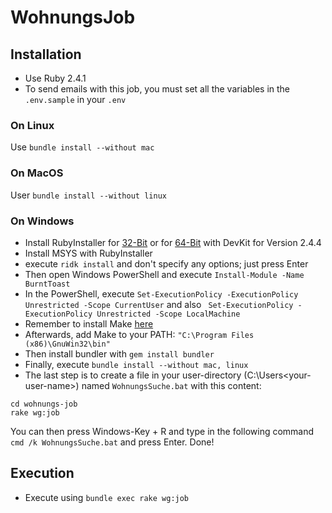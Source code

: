 # WohnungsJob

## Installation
  * Use Ruby 2.4.1
  * To send emails with this job, you must set all the variables in the `.env.sample` in your `.env`

### On Linux

Use `bundle install --without mac`

### On MacOS

User `bundle install --without linux`

### On Windows
  * Install RubyInstaller for [32-Bit](https://github.com/oneclick/rubyinstaller2/releases/download/rubyinstaller-2.4.4-2/rubyinstaller-devkit-2.4.4-2-x86.exe) or for [64-Bit](https://github.com/oneclick/rubyinstaller2/releases/download/rubyinstaller-2.4.4-2/rubyinstaller-devkit-2.4.4-2-x64.exe) with DevKit for Version 2.4.4
  * Install MSYS with RubyInstaller
  * execute `ridk install` and don't specify any options; just press Enter
  * Then open Windows PowerShell and execute `Install-Module -Name BurntToast`
  * In the PowerShell, execute `Set-ExecutionPolicy -ExecutionPolicy Unrestricted -Scope CurrentUser` and also ` Set-ExecutionPolicy -ExecutionPolicy Unrestricted -Scope LocalMachine`
  * Remember to install Make [here](http://gnuwin32.sourceforge.net/downlinks/make.php)
  * Afterwards, add Make to your PATH: `"C:\Program Files (x86)\GnuWin32\bin"`
  * Then install bundler with `gem install bundler`
  * Finally, execute `bundle install --without mac, linux`
  * The last step is to create a file in your user-directory (C:\Users\<your-user-name>) named `WohnungsSuche.bat` with this content:
  ```SHELL
  cd wohnungs-job
  rake wg:job
  ```
  You can then press Windows-Key + R and type in the following command `cmd /k WohnungsSuche.bat` and press Enter. Done!

## Execution
  * Execute using `bundle exec rake wg:job`
